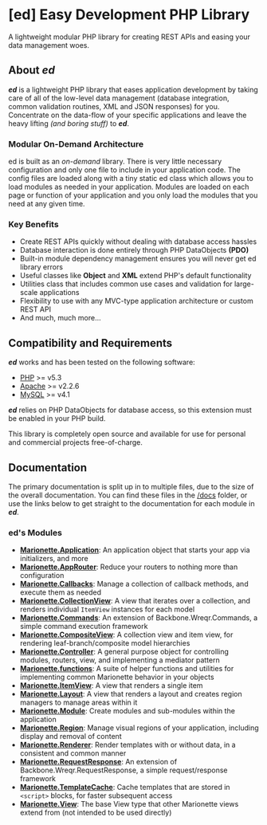 # [ed] Easy Development PHP Library

A lightweight modular PHP library for creating REST APIs and easing your data management woes.

## About *ed*

*__ed__* is a lightweight PHP library that eases application development by taking care of all of the low-level data management (database integration, common validation routines, XML and JSON responses) for you.  Concentrate on the data-flow of your specific applications and leave the heavy lifting *(and boring stuff)* to *__ed__*.

### Modular On-Demand Architecture

ed is built as an *on-demand* library.  There is very little necessary configuration and only one file to include in your application code.  The config files are loaded along with a tiny static ed class which allows you to load modules as needed in your application.  Modules are loaded on each page or function of your application and you only load the modules that you need at any given time.

### Key Benefits

* Create REST APIs quickly without dealing with database access hassles
* Database interaction is done entirely through PHP DataObjects __(PDO)__
* Built-in module dependency management ensures you will never get ed library errors
* Useful classes like __Object__ and __XML__ extend PHP's default functionality
* Utilities class that includes common use cases and validation for large-scale applications
* Flexibility to use with any MVC-type application architecture or custom REST API
* And much, much more...

## Compatibility and Requirements

*__ed__* works and has been tested on the following software:

* [PHP](http://php.net) >= v5.3
* [Apache](http://apache.org) >= v2.2.6
* [MySQL](http://mysql.com) >= v4.1

*__ed__* relies on PHP DataObjects for database access, so this extension must be enabled in your PHP build.

This library is completely open source and available for use for personal and commercial projects free-of-charge.


## Documentation

The primary documentation is split up in to multiple files, due to the size of the overall documentation.  You can find these files in the [/docs](https://github.com/rkstar/ed/tree/master/docs) folder, or use the links below to get straight to the documentation for each module in *__ed__*.

### ed's Modules

* [**Marionette.Application**](https://github.com/marionettejs/backbone.marionette/blob/master/docs/marionette.application.md): An application object that starts your app via initializers, and more
* [**Marionette.AppRouter**](https://github.com/marionettejs/backbone.marionette/blob/master/docs/marionette.approuter.md): Reduce your routers to nothing more than configuration
* [**Marionette.Callbacks**](https://github.com/marionettejs/backbone.marionette/blob/master/docs/marionette.callbacks.md): Manage a collection of callback methods, and execute them as needed
* [**Marionette.CollectionView**](https://github.com/marionettejs/backbone.marionette/blob/master/docs/marionette.collectionview.md): A view that iterates over a collection, and renders individual `ItemView` instances for each model
* [**Marionette.Commands**](https://github.com/marionettejs/backbone.marionette/blob/master/docs/marionette.commands.md): An extension of Backbone.Wreqr.Commands, a simple command execution framework
* [**Marionette.CompositeView**](https://github.com/marionettejs/backbone.marionette/blob/master/docs/marionette.compositeview.md): A collection view and item view, for rendering leaf-branch/composite model hierarchies
* [**Marionette.Controller**](https://github.com/marionettejs/backbone.marionette/blob/master/docs/marionette.controller.md): A general purpose object for controlling modules, routers, view, and implementing a mediator pattern
* [**Marionette.functions**](https://github.com/marionettejs/backbone.marionette/blob/master/docs/marionette.functions.md): A suite of helper functions and utilities for implementing common Marionette behavior in your objects
* [**Marionette.ItemView**](https://github.com/marionettejs/backbone.marionette/blob/master/docs/marionette.itemview.md): A view that renders a single item
* [**Marionette.Layout**](https://github.com/marionettejs/backbone.marionette/blob/master/docs/marionette.layout.md): A view that renders a layout and creates region managers to manage areas within it
* [**Marionette.Module**](https://github.com/marionettejs/backbone.marionette/blob/master/docs/marionette.application.module.md): Create modules and sub-modules within the application
* [**Marionette.Region**](https://github.com/marionettejs/backbone.marionette/blob/master/docs/marionette.region.md): Manage visual regions of your application, including display and removal of content
* [**Marionette.Renderer**](https://github.com/marionettejs/backbone.marionette/blob/master/docs/marionette.renderer.md): Render templates with or without data, in a consistent and common manner
* [**Marionette.RequestResponse**](https://github.com/marionettejs/backbone.marionette/blob/master/docs/marionette.requestresponse.md): An extension of Backbone.Wreqr.RequestResponse, a simple request/response framework
* [**Marionette.TemplateCache**](https://github.com/marionettejs/backbone.marionette/blob/master/docs/marionette.templatecache.md): Cache templates that are stored in `<script>` blocks, for faster subsequent access
* [**Marionette.View**](https://github.com/marionettejs/backbone.marionette/blob/master/docs/marionette.view.md): The base View type that other Marionette views extend from (not intended to be used directly)
